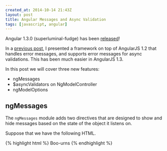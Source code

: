 ```yaml
---
created_at: 2014-10-14 21:43Z
layout: post
title: Angular Messages and Async Validation
tags: [javascript, angular]
---
```


Angular 1.3.0 (superluminal-fudge) has been [released](http://angularjs.blogspot.ca/2014/10/angularjs-130-superluminal-nudge.html)!

In a [previous post](http://jaysoo.ca/2014/02/27/designing-angularjs-directives/), I presented a framework on top
of AngularJS 1.2 that handles error messages, and supports error messages for async validations. This has been much
easier in AngularJS 1.3.

In this post we will cover three new features:

- ngMessages
- $asyncValidators on NgModelController
- ngModelOptions

## ngMessages

The `ngMessages` module adds two directives that are designed to show and hide messages based on the state of the object
it listens on.

Suppose that we have the following HTML.

{% highlight html %}
<ng-messages for="messages" ng-init="messages = {foo: true}">
  <ng-message when="foo">Boo-urns</ng-message>
</ng-messages>
{% endhighlight %}
